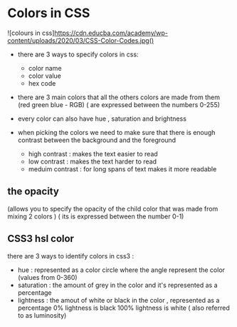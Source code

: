 # Colors in CSS

![colours in css]https://cdn.educba.com/academy/wp-content/uploads/2020/03/CSS-Color-Codes.jpg()

* there are 3 ways to specify colors in css:
    - color name
    - color value
    - hex code

* there are 3 main colors that all the others colors are made from them (red green blue - RGB)
 ( are expressed between the numbers 0-255)

 * every color can also have hue , saturation and brightness 

 * when picking the colors we need to make sure that there is enough contrast between the background and the foreground
    - high contrast : makes the text easier to read 
    - low contrast : makes the text harder to read 
    - meduim contrast : for long spans of text makes it more readable 

## the opacity 
 (allows you to specify the opacity of the child color that was made from mixing 2 colors )
 ( its is expressed between the number 0-1)

## CSS3 hsl color

there are 3 ways to identify colors in css3 :
- hue : represented as a color circle where the angle represent the color (values from 0-360)
- saturation : the amount of grey in the color and it's represented as a percentage 
- lightness : the amout of white or black in the color , represented as a percentage 0% lightness is black 100% lightness is white 
              ( also referred to as luminosity)
     